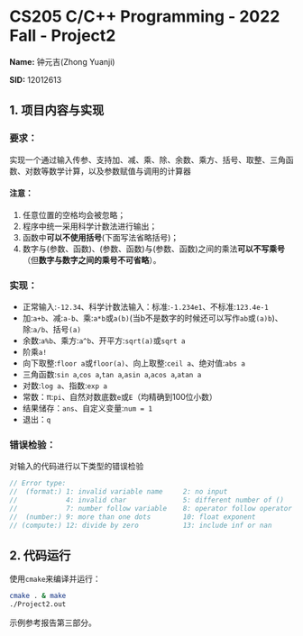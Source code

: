 # CS205 C/C++ Programming - 2022 Fall - Project2

**Name:** 钟元吉(Zhong Yuanji)

**SID:** 12012613

## 1. 项目内容与实现

### 要求：

实现一个通过输入传参、支持加、减、乘、除、余数、乘方、括号、取整、三角函数、对数等数学计算，以及参数赋值与调用的计算器

#### **注意：**

1. 任意位置的空格均会被忽略；
2. 程序中统一采用科学计数法进行输出；
3. 函数中**可以不使用括号**(下面写法省略括号)；
4. 数字与(参数、函数)、(参数、函数)与(参数、函数)之间的乘法**可以不写乘号**（但**数字与数字之间的乘号不可省略**）。

### 实现：

* 正常输入:`-12.34`、科学计数法输入：标准:`-1.234e1`、不标准:`123.4e-1`
* 加:`a+b`、减:`a-b`、乘:`a*b`或`a(b)`(当b不是数字的时候还可以写作`ab`或`(a)b`)、除:`a/b`、括号`(a)`
* 余数:`a%b`、乘方:`a^b`、开平方:`sqrt(a)`或`sqrt a`
* 阶乘`a!`
* 向下取整:`floor a`或`floor(a)`、向上取整:`ceil a`、绝对值:`abs a`
* 三角函数:`sin a`,`cos a`,`tan a`,`asin a`,`acos a`,`atan a`
* 对数:`log a`、指数:`exp a`
* 常数：π:`pi`、自然对数底数`e`或`E`（均精确到100位小数）
* 结果储存：`ans`、自定义变量:`num = 1`
* 退出：`q`

### 错误检验：

对输入的代码进行以下类型的错误检验

```c++
// Error type:
//  (format:) 1: invalid variable name     2: no input                    3: start with equal sign
//            4: invalid char              5: different number of ()      6: wrong number of nums or ops
//            7: number follow variable    8: operator follow operator / input start with operator
//  (number:) 9: more than one dots        10: float exponent             11: more than one 'e'
// (compute:) 12: divide by zero           13: include inf or nan         14: invalid operator
```

## 2. 代码运行

使用`cmake`来编译并运行：

```bash
cmake . & make
./Project2.out
```

示例参考报告第三部分。
